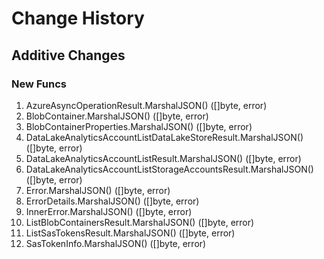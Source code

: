 # Change History

## Additive Changes

### New Funcs

1. AzureAsyncOperationResult.MarshalJSON() ([]byte, error)
1. BlobContainer.MarshalJSON() ([]byte, error)
1. BlobContainerProperties.MarshalJSON() ([]byte, error)
1. DataLakeAnalyticsAccountListDataLakeStoreResult.MarshalJSON() ([]byte, error)
1. DataLakeAnalyticsAccountListResult.MarshalJSON() ([]byte, error)
1. DataLakeAnalyticsAccountListStorageAccountsResult.MarshalJSON() ([]byte, error)
1. Error.MarshalJSON() ([]byte, error)
1. ErrorDetails.MarshalJSON() ([]byte, error)
1. InnerError.MarshalJSON() ([]byte, error)
1. ListBlobContainersResult.MarshalJSON() ([]byte, error)
1. ListSasTokensResult.MarshalJSON() ([]byte, error)
1. SasTokenInfo.MarshalJSON() ([]byte, error)
